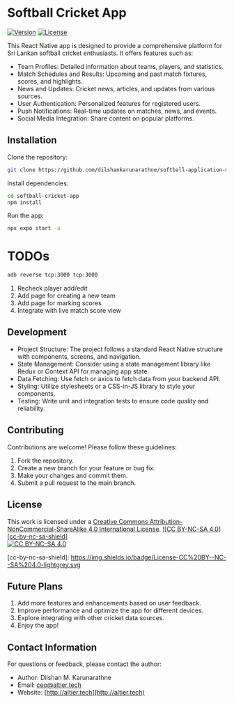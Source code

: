 # Softball Cricket App

[![Version](https://img.shields.io/badge/version-1.0-brightgreen.svg)](https://pypi.org/project/ad-topic-recommender/)
[![License](https://img.shields.io/badge/license-CC%20BY--NC--SA%204.0-blue.svg)](https://creativecommons.org/licenses/by-nc-sa/4.0/)

This React Native app is designed to provide a comprehensive platform for Sri Lankan softball cricket enthusiasts. It offers features such as:

- Team Profiles: Detailed information about teams, players, and statistics.
- Match Schedules and Results: Upcoming and past match fixtures, scores, and highlights.
- News and Updates: Cricket news, articles, and updates from various sources.
- User Authentication: Personalized features for registered users.
- Push Notifications: Real-time updates on matches, news, and events.
- Social Media Integration: Share content on popular platforms.

## Installation

Clone the repository:
```bash
git clone https://github.com/dilshankarunarathne/softball-application-mobile.git
```

Install dependencies:
```bash
cd softball-cricket-app
npm install
```

Run the app:
```bash
npx expo start -a
```

# TODOs 

```bash
adb reverse tcp:3000 tcp:3000
```

1. Recheck player add/edit
2. Add page for creating a new team
3. Add page for marking scores
4. Integrate with live match score view

## Development

- Project Structure: The project follows a standard React Native structure with components, screens, and navigation.
- State Management: Consider using a state management library like Redux or Context API for managing app state.
- Data Fetching: Use fetch or axios to fetch data from your backend API.
- Styling: Utilize stylesheets or a CSS-in-JS library to style your components.
- Testing: Write unit and integration tests to ensure code quality and reliability.

## Contributing

Contributions are welcome! Please follow these guidelines:

1. Fork the repository.   
2. Create a new branch for your feature or bug fix.   
3. Make your changes and commit them.
4. Submit a pull request to the main branch.

## License

This work is licensed under a
[Creative Commons Attribution-NonCommercial-ShareAlike 4.0 International License][cc-by-nc-sa].
[![CC BY-NC-SA 4.0][cc-by-nc-sa-shield]][cc-by-nc-sa]  
[![CC BY-NC-SA 4.0][cc-by-nc-sa-image]][cc-by-nc-sa] 

[cc-by-nc-sa]: http://creativecommons.org/licenses/by-nc-sa/4.0/
[cc-by-nc-sa-image]: https://licensebuttons.net/l/by-nc-sa/4.0/88x31.png
[cc-by-nc-sa-shield]: https://img.shields.io/badge/License-CC%20BY--NC--SA%204.0-lightgrey.svg   

## Future Plans

1. Add more features and enhancements based on user feedback.
2. Improve performance and optimize the app for different devices.
3. Explore integrating with other cricket data sources.
4. Enjoy the app!

## Contact Information

For questions or feedback, please contact the author:

- Author: Dilshan M. Karunarathne
- Email: ceo@altier.tech
- Website: [http://altier.tech](http://altier.tech)
